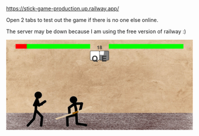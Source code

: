 https://stick-game-production.up.railway.app/

Open 2 tabs to test out the game if there is no one else online.

The server may be down because I am using the free version of railway :)

![alt text](https://github.com/sergey-khl/Stick-Game/blob/master/client/src/stickGAME.PNG?raw=true)
